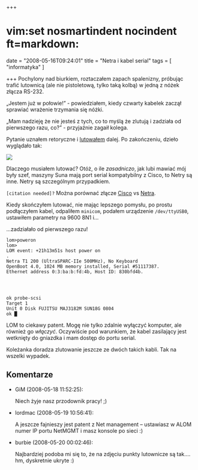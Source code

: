 +++
# vim:set nosmartindent nocindent ft=markdown:
date = "2008-05-16T09:24:01"
title = "Netra i kabel serial"
tags = [ "informatyka" ]

+++
Pochylony nad biurkiem, roztaczałem zapach spalenizny, próbując trafić
lutownicą (ale nie pistoletową, tylko taką kolbą) w jedną z nóżek złącza
RS-232.

<!--more-->

„Jestem już w połowie!” - powiedziałem, kiedy czwarty kabelek zaczął sprawiać
wrażenie trzymania się nóżki.

„Mam nadzieję że nie jesteś z tych, co to myślą że zlutują i zadziała od
pierwszego razu, co?” - przyjaźnie zagaił kolega.

Pytanie uznałem retoryczne i
[lutowałem](/2006/09/12/lutowanie/) dalej. Po
zakończeniu, dzieło wyglądało tak:

![](http://media.blizinski.pl/images/blog/netra-serial-cable.jpg)

Dlaczego musiałem lutować? Otóż, o ile _zasadniczo_, jak lubi mawiać mój były
szef, maszyny Suna mają port serial kompatybilny z Cisco, to Netry są inne.
Netry są szczególnym przypadkiem.

`[citation needed]?` Można porównać złącze
[Cisco](http://pinouts.ws/cisco-console-rj45-db9-cable-pinout.html) vs
[Netra](http://devin.com/debian/debian-on-netra.html).

Kiedy skończyłem lutować, nie mając lepszego pomysłu, po prostu podłączyłem
kabel, odpaliłem `minicom`, podałem urządzenie `/dev/ttyUSB0`, ustawiłem
parametry na 9600 8N1 i...

...zadziałało od pierwszego razu!

    lom>poweron  
    lom>  
    LOM event: +21h13m51s host power on  
    .  
    Netra T1 200 (UltraSPARC-IIe 500MHz), No Keyboard  
    OpenBoot 4.0, 1024 MB memory installed, Serial #51117387.  
    Ethernet address 0:3:ba:b:fd:4b, Host ID: 830bfd4b.  
  
  
  
  
    ok probe-scsi  
    Target 1  
    Unit 0 Disk FUJITSU MAJ3182M SUN18G 0804  
    ok █

LOM to ciekawy patent. Mogę nie tylko zdalnie wyłączyć komputer, ale również
go _włączyć_. Oczywiście pod warunkiem, że kabel zasilający jest wetknięty do
gniazdka i mam dostęp do portu serial.

Koleżanka doradza zlutowanie jeszcze ze dwóch takich kabli. Tak na wszelki
wypadek.

## Komentarze

* GiM (2008-05-18 11:52:25): <p>Niech żyje nasz przodownik pracy! ;)</p>
* lordmac (2008-05-19 10:56:41): <p>A jeszcze fajnieszy jest patent z Net
  management &#8211; ustawiasz w <span class="caps">ALOM</span> numer IP portu
  NetMGMT i masz konsole po sieci :)</p>
* burbie (2008-05-20 00:02:46): <p>Najbardziej podoba mi się to, że na zdjęciu
  punkty lutownicze są tak&#8230;. hm, dyskretnie ukryte :)</p>
